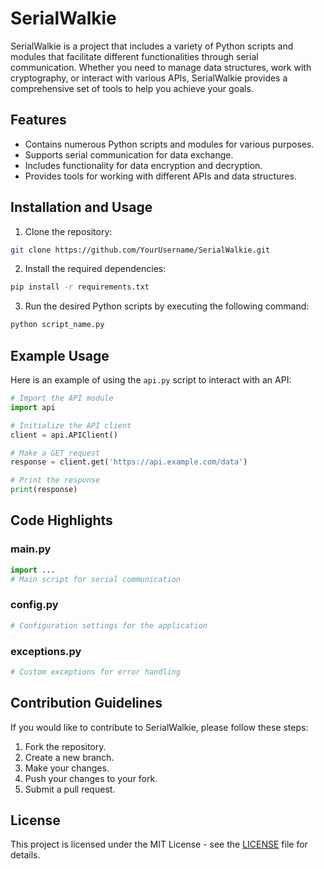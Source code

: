 # SerialWalkie

SerialWalkie is a project that includes a variety of Python scripts and modules that facilitate different functionalities through serial communication. Whether you need to manage data structures, work with cryptography, or interact with various APIs, SerialWalkie provides a comprehensive set of tools to help you achieve your goals.

## Features

- Contains numerous Python scripts and modules for various purposes.
- Supports serial communication for data exchange.
- Includes functionality for data encryption and decryption.
- Provides tools for working with different APIs and data structures.

## Installation and Usage

1. Clone the repository:

```bash
git clone https://github.com/YourUsername/SerialWalkie.git
```

2. Install the required dependencies:

```bash
pip install -r requirements.txt
```

3. Run the desired Python scripts by executing the following command:

```bash
python script_name.py
```

## Example Usage

Here is an example of using the `api.py` script to interact with an API:

```python
# Import the API module
import api

# Initialize the API client
client = api.APIClient()

# Make a GET request
response = client.get('https://api.example.com/data')

# Print the response
print(response)
```

## Code Highlights

### main.py

```python
import ...
# Main script for serial communication
```

### config.py

```python
# Configuration settings for the application
```

### exceptions.py

```python
# Custom exceptions for error handling
```

## Contribution Guidelines

If you would like to contribute to SerialWalkie, please follow these steps:

1. Fork the repository.
2. Create a new branch.
3. Make your changes.
4. Push your changes to your fork.
5. Submit a pull request.

## License

This project is licensed under the MIT License - see the [LICENSE](LICENSE) file for details.